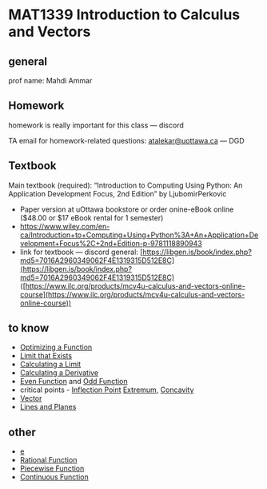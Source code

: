 # MAT1339 Introduction to Calculus and Vectors

## general

prof name: Mahdi Ammar

## Homework

homework is really important for this class — discord

TA email for homework-related questions: [atalekar@uottawa.ca](mailto:atalekar@uottawa.ca) — DGD

## Textbook

Main textbook (required): “Introduction to Computing Using Python: An Application Development Focus, 2nd Edition” by LjubomirPerkovic

- Paper version at uOttawa bookstore or order onine-eBook online ($48.00 or $17 eBook rental for 1 semester)
- https://www.wiley.com/en-ca/Introduction+to+Computing+Using+Python%3A+An+Application+Development+Focus%2C+2nd+Edition-p-9781118890943
- link for textbook — discord general: [https://libgen.is/book/index.php?md5=7016A2960349062F4E1319315D512E8C](https://libgen.is/book/index.php?md5=7016A2960349062F4E1319315D512E8C) ([https://www.ilc.org/products/mcv4u-calculus-and-vectors-online-course](https://www.ilc.org/products/mcv4u-calculus-and-vectors-online-course))

## to know

- [Optimizing a Function](Notes%20797754650f904ea69294e3a146c4d48f/Optimizing%20a%20Function%20ef535e7314a8400c986e777adc2bbdcb.md)
- [Limit that Exists](Notes%20797754650f904ea69294e3a146c4d48f/Limit%20that%20Exists%206a9c8aa5e455457ba848eb37d8d12bc7.md)
- [Calculating a Limit](Notes%20797754650f904ea69294e3a146c4d48f/Calculating%20a%20Limit%2084f495f6e6904e6cb73c63e83ee522e7.md)
- [Calculating a Derivative](Notes%20797754650f904ea69294e3a146c4d48f/Calculating%20a%20Derivative%208ee8cca8aa8f46749f2d88c898b8466d.md)
- [Even Function](Notes%20797754650f904ea69294e3a146c4d48f/Even%20Function%2069a253b5794d44f89a767ae7c4840006.md) and [Odd Function](Notes%20797754650f904ea69294e3a146c4d48f/Odd%20Function%20f725ec92250f430b9982629b75f7860a.md)
- critical points - [Inflection Point](Notes%20797754650f904ea69294e3a146c4d48f/Inflection%20Point%20018d0f66b0664d09a83dc7f0aa009242.md) [Extremum](Notes%20797754650f904ea69294e3a146c4d48f/Extremum%20b28f7c5907fb47adb037ca90b838c2db.md), [Concavity](Notes%20797754650f904ea69294e3a146c4d48f/Concavity%201fc95494a13a4e30b28e4b498d3cfd4c.md)
- [Vector](Notes%20797754650f904ea69294e3a146c4d48f/Vector%2003bf7859c4904ae6ae908ec0a06fe6c0.md)
- [Lines and Planes](Notes%20797754650f904ea69294e3a146c4d48f/Lines%20and%20Planes%20b5643257e944473ba5bf322e23ad7c5a.md)

## other

- [e](Notes%20797754650f904ea69294e3a146c4d48f/e%201f4dd46f599c4052a0abd64f89f0c76e.md)
- [Rational Function](Notes%20797754650f904ea69294e3a146c4d48f/Rational%20Function%207e9aa1c92c1b4d76a8bca5706be9a56b.md)
- [Piecewise Function](Notes%20797754650f904ea69294e3a146c4d48f/Piecewise%20Function%2042163ed51aff4fc583cc7cfebb507524.md)
- [Continuous Function](Notes%20797754650f904ea69294e3a146c4d48f/Continuous%20Function%20c67f8524a2f840a8953cc31ff5af3734.md)
